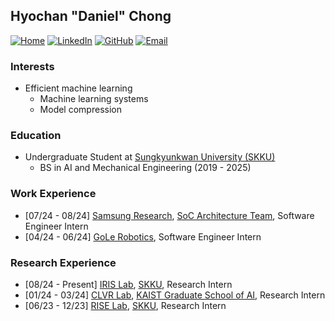 ## Hyochan "Daniel" Chong

[![Home](https://img.shields.io/badge/🌐-website-blue)](https://d7chong.github.io)
[![LinkedIn](https://img.shields.io/badge/LinkedIn-0077B5?style=flat&logo=linkedin&logoColor=white)](https://www.linkedin.com/in/d7chong/)
[![GitHub](https://img.shields.io/badge/GitHub-100000?style=flat&logo=github&logoColor=white)](https://github.com/d7chong)
[![Email](https://img.shields.io/badge/Email-D14836?style=flat&logo=gmail&logoColor=white)](mailto:d7chong@gmail.com)

### Interests

- Efficient machine learning
  - Machine learning systems
  - Model compression

### Education

- Undergraduate Student at [Sungkyunkwan University (SKKU)](https://www.skku.edu/eng/)
  - BS in AI and Mechanical Engineering (2019 - 2025)

### Work Experience

- [07/24 - 08/24] [Samsung Research](https://research.samsung.com/), [SoC Architecture Team](https://research.samsung.com/soc-architecture), Software Engineer Intern
- [04/24 - 06/24] [GoLe Robotics](https://www.golerobotics.com/), Software Engineer Intern

### Research Experience

- [08/24 - Present] [IRIS Lab](https://iris.skku.edu/), [SKKU](https://www.skku.edu/eng/), Research Intern
- [01/24 - 03/24] [CLVR Lab](https://www.clvrai.com/), [KAIST Graduate School of AI](https://gsai.kaist.ac.kr/), Research Intern
- [06/23 - 12/23] [RISE Lab](https://rise.skku.edu/), [SKKU](https://www.skku.edu/eng/), Research Intern